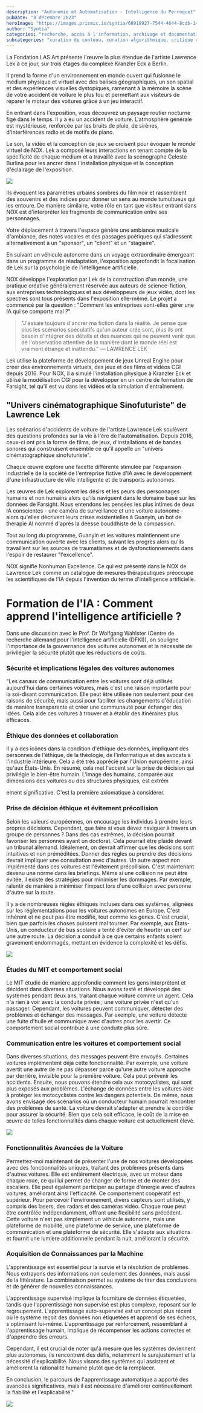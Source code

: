 ```yaml
---
description: "Autonomie et Automatisation - Intelligence du Perroquet"
pubDate: "8 décembre 2023"
heroImage: "https://images.prismic.io/syntia/68919927-7544-4644-8cdb-14d5d992b35b_20231208_001301-COLLAGE.jpg?auto=compress,format"
author: "Syntia"
categories: "recherche, accès à l'information, archivage et documentation, intelligence artificielle"
subcategories: "curation de contenu, curation algorithmique, critique en dialogue, gouvernance de la critique, compétences numériques"
---
```


La Fondation LAS Art présente l'œuvre la plus étendue de l'artiste Lawrence Lek
à ce jour, sur trois étages du complexe Kranzler Eck à Berlin.

Il prend la forme d'un environnement en monde ouvert qui fusionne le médium
physique et virtuel avec des balises géographiques, un son spatial et des
expériences visuelles dystopiques, ramenant à la mémoire la scène de votre
accident de voiture le plus fou et permettant aux visiteurs de réparer le moteur
des voitures grâce à un jeu interactif.

En entrant dans l'exposition, vous découvrez un paysage routier nocturne figé
dans le temps. Il y a eu un accident de voiture. L'atmosphère générale est
mystérieuse, renforcée par les bruits de pluie, de sirènes, d'interférences
radio et de motifs de piano.

Le son, la vidéo et la conception de jeux se croisent pour évoquer le monde
virtuel de NOX. Lek a composé leurs interactions en tenant compte de la
spécificité de chaque médium et a travaillé avec la scénographe Celeste Burlina
pour les ancrer dans l'installation physique et la conception d'éclairage de
l'exposition.

![](https://images.prismic.io/syntia/68919927-7544-4644-8cdb-14d5d992b35b_20231208_001301-COLLAGE.jpg?auto=compress,format)

Ils évoquent les paramètres urbains sombres du film noir et rassemblent des
souvenirs et des indices pour donner un sens au monde tumultueux qui les
entoure. De manière similaire, votre rôle en tant que visiteur entrant dans NOX
est d'interpréter les fragments de communication entre ses personnages.

Votre déplacement à travers l'espace génère une ambiance musicale d'ambiance,
des notes vocales et des passages poétiques qui s'adressent alternativement à un
"sponsor", un "client" et un "stagiaire".

En suivant un véhicule autonome dans un voyage extraordinaire émergeant dans un
programme de réadaptation, l'exposition approfondit la focalisation de Lek sur
la psychologie de l'intelligence artificielle.

NOX développe l'exploration par Lek de la construction d'un monde, une pratique
créative généralement réservée aux auteurs de science-fiction, aux entreprises
technologiques et aux développeurs de jeux vidéo, dont les spectres sont tous
présents dans l'exposition elle-même. Le projet a commencé par la question :
"Comment les entreprises vont-elles gérer une IA qui se comporte mal ?"

> "J'essaie toujours d'ancrer ma fiction dans la réalité. Je pense que plus les
> scénarios spéculatifs qu'un auteur crée sont, plus ils ont besoin d'intégrer
> des détails et des nuances qui ne peuvent venir que de l'observation attentive
> de la manière dont le monde réel est vraiment étrange et inattendu." —
> LAWRENCE LEK

Lek utilise la plateforme de développement de jeux Unreal Engine pour créer des
environnements virtuels, des jeux et des films et vidéos CGI depuis 2016. Pour
NOX, il a simulé l'installation physique à Kranzler Eck et utilisé la
modélisation CGI pour la développer en un centre de formation de Farsight, tel
qu'il est vu dans les vidéos et la simulation d'entraînement.

## "Univers cinématographique Sinofuturiste" de Lawrence Lek

Les scénarios d'accidents de voiture de l'artiste Lawrence Lek soulèvent des
questions profondes sur la vie à l'ère de l'automatisation. Depuis 2016, ceux-ci
ont pris la forme de films, de jeux, d'installations et de bandes sonores qui
construisent ensemble ce qu'il appelle un "univers cinématographique
sinofuturiste".

Chaque œuvre explore une facette différente stimulée par l'expansion
industrielle de la société de l'entreprise fictive d'IA avec le développement
d'une infrastructure de ville intelligente et de transports autonomes.

Les œuvres de Lek explorent les désirs et les peurs des personnages humains et
non humains alors qu'ils naviguent dans le domaine basé sur les données de
Farsight. Nous entendons les pensées les plus intimes de deux IA conscientes -
une caméra de surveillance et une voiture autonome - alors qu'elles décrivent
leurs crises existentielles à Guanyin, un bot de thérapie AI nommé d'après la
déesse bouddhiste de la compassion.

Tout au long du programme, Guanyin et les voitures maintiennent une
communication ouverte avec les clients, suivant les progrès alors qu'ils
travaillent sur les sources de traumatismes et de dysfonctionnements dans
l'espoir de restaurer "l'excellence".

NOX signifie Nonhuman Excellence. Ce qui est présenté dans le NOX de Lawrence
Lek comme un catalogue de mesures thérapeutiques préoccupe les scientifiques de
l'IA depuis l'invention du terme d'intelligence artificielle.

# Formation de l'IA : Comment apprend l'intelligence artificielle ?

Dans une discussion avec le Prof. Dr Wolfgang Wahlster (Centre de recherche
allemand pour l'intelligence artificielle (DFKI)), on souligne l'importance de
la gouvernance des voitures autonomes et la nécessité de privilégier la sécurité
plutôt que les réductions de coûts.

### Sécurité et implications légales des voitures autonomes

"Les canaux de communication entre les voitures sont déjà utilisés aujourd'hui
dans certaines voitures, mais c'est une raison importante pour la soi-disant
communication. Elle peut être utilisée non seulement pour des raisons de
sécurité, mais aussi pour faciliter les changements d'éducation de manière
transparente et créer une communauté pour échanger des idées. Cela aide ces
voitures à trouver et à établir des itinéraires plus efficaces.

### Éthique des données et collaboration

Il y a des icônes dans la condition d'éthique des données, impliquant des
personnes de l'éthique, de la théologie, de l'informatique et des avocats à
l'industrie intérieure. Cela a été très apprécié par l'Union européenne, ainsi
qu'aux États-Unis. En résumé, cela met l'accent sur la prise de décision qui
privilégie le bien-être humain. L'image des humains, comparée aux dimensions des
voitures ou des structures physiques, est extrêm

ement significative. C'est la première axiomatique à considérer.

### Prise de décision éthique et évitement précollision

Selon les valeurs européennes, on encourage les individus à prendre leurs
propres décisions. Cependant, que faire si vous devez naviguer à travers un
groupe de personnes ? Dans des cas extrêmes, la décision pourrait favoriser les
personnes ayant un doctorat. Cela pourrait être plaidé devant un tribunal
allemand. Idéalement, on devrait affirmer que les décisions sont intuitives et
non préméditées. Donner des règles ou prendre des décisions devrait impliquer
une consultation avec d'autres. Un autre aspect non implémenté dans ces voitures
est l'évitement précollision. C'est maintenant devenu une norme dans les
briefings. Même si une collision ne peut être évitée, il existe des stratégies
pour minimiser les dommages. Par exemple, ralentir de manière à minimiser
l'impact lors d'une collision avec personne d'autre sur la route.

Il y a de nombreuses règles éthiques incluses dans ces systèmes, alignées sur
les réglementations pour les voitures autonomes en Europe. C'est inhérent et ne
peut pas être modifié, tout comme les gènes. C'est crucial, bien que parfois les
choses puissent mal tourner. Par exemple, aux États-Unis, un conducteur de bus
scolaire a tenté d'éviter de heurter un cerf sur une autre route. La décision a
conduit à ce que certains enfants soient gravement endommagés, mettant en
évidence la complexité et les défis.

![](https://images.prismic.io/syntia/1f54050f-6fdb-4d17-9af1-6a61677f8c66_20231208_001526-COLLAGE.jpg?auto=compress,format)

### Études du MIT et comportement social

Le MIT étudie de manière approfondie comment les gens interprètent et décident
dans diverses situations. Nous avons testé et développé des systèmes pendant
deux ans, traitant chaque voiture comme un agent. Cela n'a rien à voir avec la
conduite privée ; une voiture privée n'est qu'un passager. Cependant, les
voitures peuvent communiquer, détecter des problèmes et échanger des messages.
Par exemple, une voiture détecte une fuite d'huile et communique avec d'autres
pour les avertir. Ce comportement social contribue à une conduite plus sûre.

### Communication entre les voitures et comportement social

Dans diverses situations, des messages peuvent être envoyés. Certaines voitures
implémentent déjà cette fonctionnalité. Par exemple, une voiture avertit une
autre de ne pas dépasser parce qu'une autre voiture approche par derrière,
invisible pour la première voiture. Cela peut prévenir les accidents. Ensuite,
nous pouvons étendre cela aux motocyclistes, qui sont plus exposés aux
problèmes. L'échange de données entre les voitures aide à protéger les
motocyclistes contre les dangers potentiels. De même, nous avons envisagé des
scénarios où un conducteur humain pourrait rencontrer des problèmes de santé. La
voiture devrait s'adapter et prendre le contrôle pour assurer la sécurité. Bien
que cela soit efficace, le coût de la mise en œuvre de telles fonctionnalités
dans chaque voiture est actuellement élevé.

![](https://images.prismic.io/syntia/d2e82229-8a03-4534-a585-379e1f9cd086_20231208_001636-COLLAGE.jpg?auto=compress,format)

### Fonctionnalités Avancées de la Voiture

Permettez-moi maintenant de présenter l'une de nos voitures développées avec des
fonctionnalités uniques, traitant des problèmes présents dans d'autres voitures.
Elle est entièrement électrique, avec un moteur dans chaque roue, ce qui lui
permet de changer de forme et de monter des escaliers. Elle peut également
participer au partage d'énergie avec d'autres voitures, améliorant ainsi
l'efficacité. Ce comportement coopératif est supérieur. Pour percevoir
l'environnement, divers capteurs sont utilisés, y compris des lasers, des radars
et des caméras vidéo. Chaque roue peut être contrôlée indépendamment, offrant
une flexibilité sans précédent. Cette voiture n'est pas simplement un véhicule
autonome, mais une plateforme de mobilité, une plateforme de service, une
plateforme de communication et une plateforme de sécurité. Elle s'adapte aux
situations et fournit une lumière additionnelle pendant la nuit, améliorant la
sécurité.

### Acquisition de Connaissances par la Machine

L'apprentissage est essentiel pour la survie et la résolution de problèmes. Nous
extrayons des informations non seulement des données, mais aussi de la
littérature. La combinaison permet au système de tirer des conclusions et de
générer de nouvelles connaissances.

L'apprentissage supervisé implique la fourniture de données étiquetées, tandis
que l'apprentissage non supervisé est plus complexe, reposant sur le
regroupement. L'apprentissage auto-supervisé est un concept plus récent où le
système reçoit des données non étiquetées et apprend de ses échecs, s'optimisant
lui-même. L'apprentissage par renforcement, ressemblant à l'apprentissage
humain, implique de récompenser les actions correctes et d'apprendre des
erreurs.

Cependant, il est crucial de noter qu'à mesure que les systèmes deviennent plus
autonomes, ils rencontrent des défis, notamment le surajustement et la nécessité
d'explicabilité. Nous visons des systèmes qui assistent et améliorent la
rationalité humaine plutôt que de la remplacer.

En conclusion, le parcours de l'apprentissage automatique a apporté des avancées
significatives, mais il est nécessaire d'améliorer continuellement la fiabilité
et l'explicabilité."

![](https://images.prismic.io/syntia/77729fe3-921f-4354-98ef-dda874849f9c_20231208_001335-COLLAGE.jpg?auto=compress,format)
